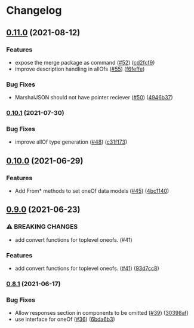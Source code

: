 # Changelog

## [0.11.0](https://www.github.com/contiamo/openapi-generator-go/compare/v0.10.1...v0.11.0) (2021-08-12)


### Features

* expose the merge package as command ([#52](https://www.github.com/contiamo/openapi-generator-go/issues/52)) ([cd2fcf9](https://www.github.com/contiamo/openapi-generator-go/commit/cd2fcf98ddb8ee39d659741f9866732e4c32ff69))
* improve description handling in allOfs ([#55](https://www.github.com/contiamo/openapi-generator-go/issues/55)) ([f6feffe](https://www.github.com/contiamo/openapi-generator-go/commit/f6feffe7cd47d292ab52ed14ef75331f67655aa6))


### Bug Fixes

* MarshalJSON should not have pointer reciever ([#50](https://www.github.com/contiamo/openapi-generator-go/issues/50)) ([4946b37](https://www.github.com/contiamo/openapi-generator-go/commit/4946b3735971663689344c77432e6aef18880b34))

### [0.10.1](https://www.github.com/contiamo/openapi-generator-go/compare/v0.10.0...v0.10.1) (2021-07-30)


### Bug Fixes

* improve allOf type generation ([#48](https://www.github.com/contiamo/openapi-generator-go/issues/48)) ([c31f173](https://www.github.com/contiamo/openapi-generator-go/commit/c31f1733f4dddcea02c1c6ca6a0ecdf74312b72e))

## [0.10.0](https://www.github.com/contiamo/openapi-generator-go/compare/v0.9.0...v0.10.0) (2021-06-29)


### Features

* Add From* methods to set oneOf data models ([#45](https://www.github.com/contiamo/openapi-generator-go/issues/45)) ([4bc1140](https://www.github.com/contiamo/openapi-generator-go/commit/4bc11402f23e615422f23e3f224779d0e250dad1))

## [0.9.0](https://www.github.com/contiamo/openapi-generator-go/compare/v0.8.1...v0.9.0) (2021-06-23)


### ⚠ BREAKING CHANGES

* add convert functions for toplevel oneofs. (#41)

### Features

* add convert functions for toplevel oneofs. ([#41](https://www.github.com/contiamo/openapi-generator-go/issues/41)) ([93d7cc8](https://www.github.com/contiamo/openapi-generator-go/commit/93d7cc8e4c66226352317be5ec33ee50f7580f6b))

### [0.8.1](https://www.github.com/contiamo/openapi-generator-go/compare/v0.8.0...v0.8.1) (2021-06-17)


### Bug Fixes

* Allow responses section in components to be omitted ([#39](https://www.github.com/contiamo/openapi-generator-go/issues/39)) ([30398af](https://www.github.com/contiamo/openapi-generator-go/commit/30398affd55074b774627deccb42b5db396a88aa))
* use interface for oneOf ([#36](https://www.github.com/contiamo/openapi-generator-go/issues/36)) ([6bda6b3](https://www.github.com/contiamo/openapi-generator-go/commit/6bda6b3930d42dece3ac1f29054950267dabba76))
